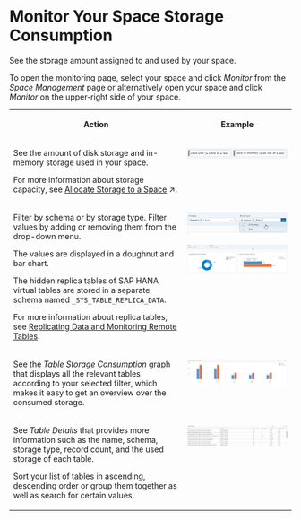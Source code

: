 <!-- loio94fe6c13f6a340288cd50ee355566591 -->

# Monitor Your Space Storage Consumption

See the storage amount assigned to and used by your space.

To open the monitoring page, select your space and click *Monitor* from the *Space Management* page or alternatively open your space and click *Monitor* on the upper-right side of your space.


<table>
<tr>
<th valign="top">

Action



</th>
<th valign="top">

Example



</th>
</tr>
<tr>
<td valign="top">

See the amount of disk storage and in-memory storage used in your space.

For more information about storage capacity, see [Allocate Storage to a Space](https://help.sap.com/viewer/9f804b8efa8043539289f42f372c4862/cloud/en-US/f414c3d62bfe49b38e2cfdd7b4e7d786.html "Use the Storage Assignment properties to allocate disk and in-memory storage to the space and to choose whether it will have access to the SAP HANA data lake.") :arrow_upper_right:.



</td>
<td valign="top">

![](images/DWC_Monitoring_fb786ae.jpg)



</td>
</tr>
<tr>
<td valign="top">

Filter by schema or by storage type. Filter values by adding or removing them from the drop-down menu.

The values are displayed in a doughnut and bar chart.

The hidden replica tables of SAP HANA virtual tables are stored in a separate schema named `_SYS_TABLE_REPLICA_DATA`.

For more information about replica tables, see [Replicating Data and Monitoring Remote Tables](https://help.sap.com/viewer/9f804b8efa8043539289f42f372c4862/cloud/en-US/4dd95d7bff1f48b399c8b55dbdd34b9e.html).



</td>
<td valign="top">

![](images/Monitor_Drop-Down_1669061.jpg)

![](images/Monitor_Overview_532de1b.jpg)



</td>
</tr>
<tr>
<td valign="top">

See the *Table Storage Consumption* graph that displays all the relevant tables according to your selected filter, which makes it easy to get an overview over the consumed storage.



</td>
<td valign="top">

 ![](images/DWC_Table_Consumption_29e97f7.jpg) 



</td>
</tr>
<tr>
<td valign="top">

See *Table Details* that provides more information such as the name, schema, storage type, record count, and the used storage of each table.

Sort your list of tables in ascending, descending order or group them together as well as search for certain values.



</td>
<td valign="top">

 ![](images/Monitoring_Tabel_Details_DWC_de3fb75.jpg) 



</td>
</tr>
</table>

